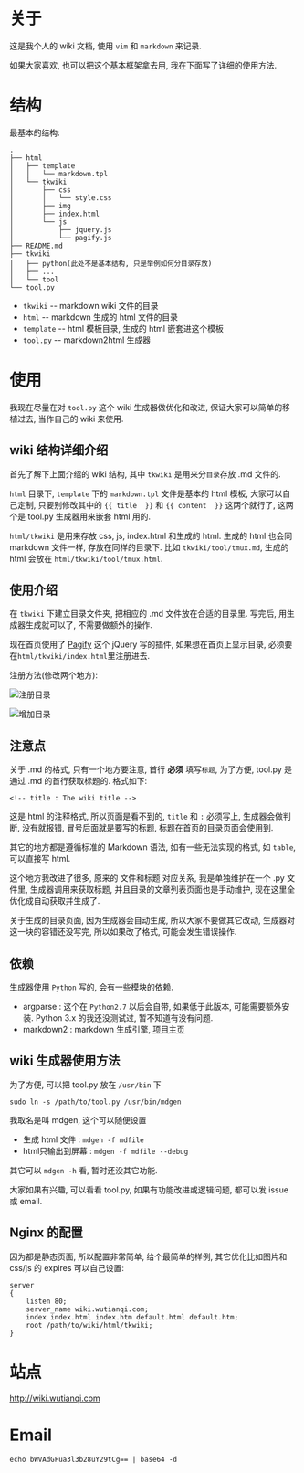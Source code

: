 # 关于 #

这是我个人的 wiki 文档, 使用 `vim` 和 `markdown` 来记录.

如果大家喜欢, 也可以把这个基本框架拿去用, 我在下面写了详细的使用方法.

# 结构 #

最基本的结构:

	.
	├── html
	│   ├── template
	│   │   └── markdown.tpl
	│   └── tkwiki
	│       ├── css
	│       │   └── style.css
	│       ├── img
	│       ├── index.html
	│       └── js
	│           ├── jquery.js
	│           └── pagify.js
	├── README.md
	├── tkwiki
	│   ├── python(此处不是基本结构, 只是举例如何分目录存放)
	│   ├── ...
	│   └── tool
	└── tool.py

* `tkwiki` -- markdown wiki 文件的目录
* `html` -- markdown 生成的 html 文件的目录
* `template` -- html 模板目录, 生成的 html 嵌套进这个模板
* `tool.py` -- markdown2html 生成器

# 使用 #

我现在尽量在对 `tool.py` 这个 wiki 生成器做优化和改进, 保证大家可以简单的移植过去, 当作自己的 wiki 来使用.

## wiki 结构详细介绍 ##

首先了解下上面介绍的 wiki 结构, 其中 `tkwiki` 是用来分`目录`存放 .md 文件的.

`html` 目录下, `template` 下的 `markdown.tpl` 文件是基本的 html 模板, 大家可以自己定制, 只要别修改其中的 `{{ title  }}` 和 `{{ content  }}` 这两个就行了, 这两个是 tool.py 生成器用来嵌套 html 用的.

`html/tkwiki` 是用来存放 css, js, index.html 和生成的 html. 生成的 html 也会同 markdown 文件一样, 存放在同样的目录下. 比如 `tkwiki/tool/tmux.md`, 生成的 html 会放在 `html/tkwiki/tool/tmux.html`.

## 使用介绍 ##

在 `tkwiki` 下建立目录文件夹, 把相应的 .md 文件放在合适的目录里. 写完后, 用生成器生成就可以了, 不需要做额外的操作.

现在首页使用了 [Pagify](https://github.com/cmpolis/Pagify) 这个 jQuery 写的插件, 如果想在首页上显示目录, 必须要在`html/tkwiki/index.html`里注册进去.

注册方法(修改两个地方):

![注册目录](http://wutianqi-wiki.b0.upaiyun.com/wiki_readme_1.png)

![增加目录](http://wutianqi-wiki.b0.upaiyun.com/wiki_readme_2.png)

## 注意点 ##

关于 .md 的格式, 只有一个地方要注意, 首行 **必须** 填写`标题`, 为了方便, tool.py 是通过 .md 的首行获取标题的. 格式如下:

	<!-- title : The wiki title -->

这是 html 的注释格式, 所以页面是看不到的, `title` 和 `:` 必须写上, 生成器会做判断, 没有就报错, 冒号后面就是要写的标题, 标题在首页的目录页面会使用到.

其它的地方都是遵循标准的 Markdown 语法, 如有一些无法实现的格式, 如 `table`, 可以直接写 html.

这个地方我改进了很多, 原来的 文件和标题 对应关系, 我是单独维护在一个 .py 文件里, 生成器调用来获取标题, 并且目录的文章列表页面也是手动维护, 现在这里全优化成自动获取并生成了.

关于生成的目录页面, 因为生成器会自动生成, 所以大家不要做其它改动, 生成器对这一块的容错还没写完, 所以如果改了格式, 可能会发生错误操作.

## 依赖 ##

生成器使用 `Python` 写的, 会有一些模块的依赖.

* argparse : 这个在 `Python2.7` 以后会自带, 如果低于此版本, 可能需要额外安装. Python 3.x 的我还没测试过, 暂不知道有没有问题.
* markdown2 : markdown 生成引擎, [项目主页](http://github.com/trentm/python-markdown2)

## wiki 生成器使用方法 ##

为了方便, 可以把 tool.py 放在 `/usr/bin` 下

	sudo ln -s /path/to/tool.py /usr/bin/mdgen

我取名是叫 mdgen, 这个可以随便设置

* 生成 html 文件 : `mdgen -f mdfile`
* html只输出到屏幕 : `mdgen -f mdfile --debug`

其它可以 `mdgen -h` 看, 暂时还没其它功能.

大家如果有兴趣, 可以看看 tool.py, 如果有功能改进或逻辑问题, 都可以发 issue 或 email.

## Nginx 的配置 ##

因为都是静态页面, 所以配置非常简单, 给个最简单的样例, 其它优化比如图片和 css/js 的 expires 可以自己设置:

	server
	{
		listen 80;
		server_name wiki.wutianqi.com;
		index index.html index.htm default.html default.htm;
		root /path/to/wiki/html/tkwiki;
	}

# 站点 #

http://wiki.wutianqi.com

# Email #

	echo bWVAdGFua3l3b28uY29tCg== | base64 -d
